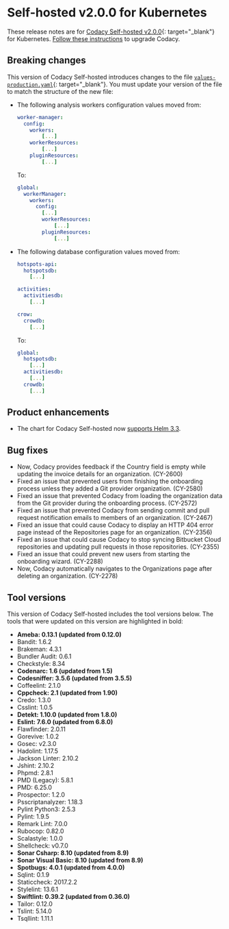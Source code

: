 # Self-hosted v2.0.0 for Kubernetes

These release notes are for [Codacy Self-hosted v2.0.0](https://github.com/codacy/chart/releases/tag/2.0.0){: target="_blank"} for Kubernetes. [Follow these instructions](/chart/maintenance/upgrade/) to upgrade Codacy.

## Breaking changes

This version of Codacy Self-hosted introduces changes to the file [`values-production.yaml`](/chart/values-files/values-production.yaml){: target="_blank"}. You must update your version of the file to match the structure of the new file:

-   The following analysis workers configuration values moved from:

    ```yaml
    worker-manager:
      config:
        workers:
            [...]
        workerResources:
            [...]
        pluginResources:
            [...]
    ```

    To:
    
    ```yaml
    global:
      workerManager:
        workers:
          config:
            [...]
            workerResources:
                [...]
            pluginResources:
                [...]
    ```

-   The following database configuration values moved from:

    ```yaml
    hotspots-api:
      hotspotsdb:
        [...]
    
    activities:
      activitiesdb:
        [...]
    
    crow:
      crowdb:
        [...]
    ```

    To:
    
    ```yaml
    global:
      hotspotsdb:
        [...]
      activitiesdb:
        [...]
      crowdb:
        [...]
    ```

## Product enhancements

-   The chart for Codacy Self-hosted now [supports Helm 3.3](/v2.0/chart/#2-installing-codacy).

## Bug fixes

-   Now, Codacy provides feedback if the Country field is empty while updating the invoice details for an organization. (CY-2600)
-   Fixed an issue that prevented users from finishing the onboarding process unless they added a Git provider organization. (CY-2580)
-   Fixed an issue that prevented Codacy from loading the organization data from the Git provider during the onboarding process. (CY-2572)
-   Fixed an issue that prevented Codacy from sending commit and pull request notification emails to members of an organization. (CY-2467)
-   Fixed an issue that could cause Codacy to display an HTTP 404 error page instead of the Repositories page for an organization. (CY-2356)
-   Fixed an issue that could cause Codacy to stop syncing Bitbucket Cloud repositories and updating pull requests in those repositories. (CY-2355)
-   Fixed an issue that could prevent new users from starting the onboarding wizard. (CY-2288)
-   Now, Codacy automatically navigates to the Organizations page after deleting an organization. (CY-2278)

## Tool versions

This version of Codacy Self-hosted includes the tool versions below. The tools that were updated on this version are highlighted in bold:

-   **Ameba: 0.13.1 (updated from 0.12.0)**
-   Bandit: 1.6.2
-   Brakeman: 4.3.1
-   Bundler Audit: 0.6.1
-   Checkstyle: 8.34
-   **Codenarc: 1.6 (updated from 1.5)**
-   **Codesniffer: 3.5.6 (updated from 3.5.5)**
-   Coffeelint: 2.1.0
-   **Cppcheck: 2.1 (updated from 1.90)**
-   Credo: 1.3.0
-   Csslint: 1.0.5
-   **Detekt: 1.10.0 (updated from 1.8.0)**
-   **Eslint: 7.6.0 (updated from 6.8.0)**
-   Flawfinder: 2.0.11
-   Gorevive: 1.0.2
-   Gosec: v2.3.0
-   Hadolint: 1.17.5
-   Jackson Linter: 2.10.2
-   Jshint: 2.10.2
-   Phpmd: 2.8.1
-   PMD (Legacy): 5.8.1
-   PMD: 6.25.0
-   Prospector: 1.2.0
-   Psscriptanalyzer: 1.18.3
-   Pylint Python3: 2.5.3
-   Pylint: 1.9.5
-   Remark Lint: 7.0.0
-   Rubocop: 0.82.0
-   Scalastyle: 1.0.0
-   Shellcheck: v0.7.0
-   **Sonar Csharp: 8.10 (updated from 8.9)**
-   **Sonar Visual Basic: 8.10 (updated from 8.9)**
-   **Spotbugs: 4.0.1 (updated from 4.0.0)**
-   Sqlint: 0.1.9
-   Staticcheck: 2017.2.2
-   Stylelint: 13.6.1
-   **Swiftlint: 0.39.2 (updated from 0.36.0)**
-   Tailor: 0.12.0
-   Tslint: 5.14.0
-   Tsqllint: 1.11.1
